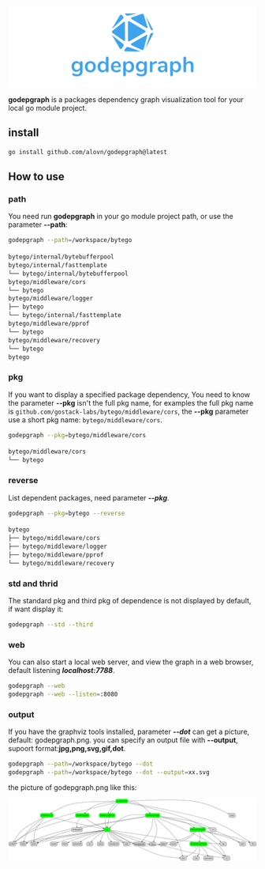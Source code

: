 ![godepgraph](./docs/logo.png)

**godepgraph** is a packages dependency graph visualization tool for your local go module project.

## install

```bash
go install github.com/alovn/godepgraph@latest
```

## How to use

### path

You need run **godepgraph** in your go module project path, or use the parameter **--path**:

```bash
godepgraph --path=/workspace/bytego

bytego/internal/bytebufferpool
bytego/internal/fasttemplate
└── bytego/internal/bytebufferpool
bytego/middleware/cors
└── bytego
bytego/middleware/logger
├── bytego
└── bytego/internal/fasttemplate
bytego/middleware/pprof
└── bytego
bytego/middleware/recovery
└── bytego
bytego
```

### pkg

If you want to display a specified package dependency, You need to know the parameter **--pkg** isn't the full pkg name, for examples the full pkg name is `github.com/gostack-labs/bytego/middleware/cors`, the **--pkg** parameter use a short pkg name: `bytego/middleware/cors`.

```bash
godepgraph --pkg=bytego/middleware/cors

bytego/middleware/cors
└── bytego
```

### reverse

List dependent packages, need parameter ***--pkg***.

```bash
godepgraph --pkg=bytego --reverse

bytego
├── bytego/middleware/cors
├── bytego/middleware/logger
├── bytego/middleware/pprof
└── bytego/middleware/recovery
```

### std and thrid

The standard pkg and third pkg of dependence is not displayed by default, if want display it:

```bash
godepgraph --std --third
```

### web

You can also start a local web server, and view the graph in a web browser, default listening ***localhost:7788***.

```bash
godepgraph --web
godepgraph --web --listen=:8080
```

### output

If you have the graphviz tools installed, parameter ***--dot*** can get a picture, default: godepgraph.png. you can specify an output file with  **--output**, supoort format:**jpg,png,svg,gif,dot**.

```bash
godepgraph --path=/workspace/bytego --dot
godepgraph --path=/workspace/bytego --dot --output=xx.svg
```

the picture of godepgraph.png like this:

![godepgraph](./docs/godepgraph.png)
